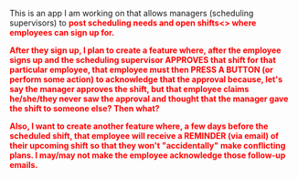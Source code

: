 This is an app I am working on that allows managers (scheduling supervisors) to <strong style='color: red'>post scheduling needs and open shifts<> where employees can sign up for.

After they sign up, I plan to create a feature where, after the employee signs up and the scheduling supervisor APPROVES that shift for that particular employee, that employee must then PRESS A BUTTON (or perform some action) to acknowledge that the approval because, let's say the manager approves the shift, but that employee claims he/she/they never saw the approval and thought that the manager gave the shift to someone else? Then what?

Also, I want to create another feature where, a few days before the scheduled shift, that employee will receive a REMINDER (via email) of their upcoming shift so that they won't "accidentally" make conflicting plans. I may/may not make the employee acknowledge those follow-up emails.

